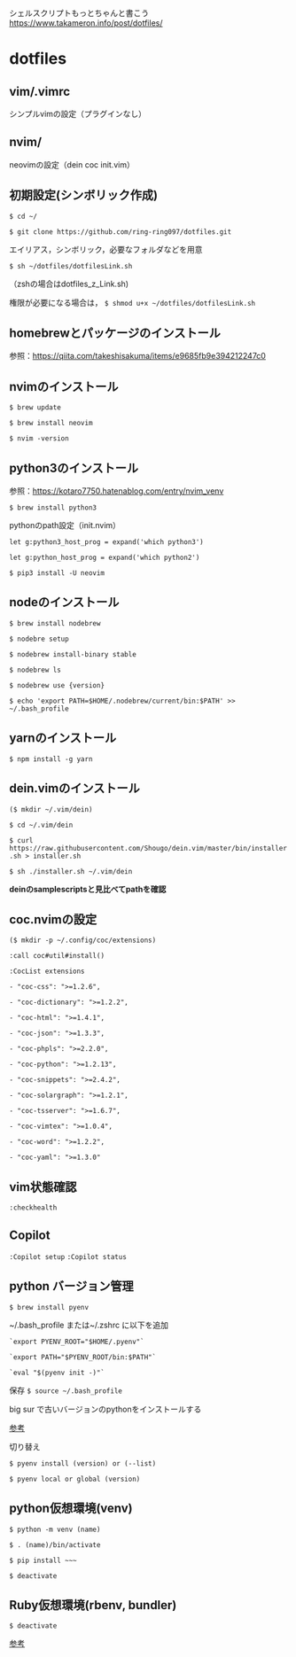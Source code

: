 シェルスクリプトもっとちゃんと書こう
https://www.takameron.info/post/dotfiles/

# dotfiles
## vim/.vimrc
シンプルvimの設定（プラグインなし）

## nvim/
neovimの設定（dein coc init.vim）

## 初期設定(シンボリック作成)
`$ cd ~/`

`$ git clone https://github.com/ring-ring097/dotfiles.git`

エイリアス，シンボリック，必要なフォルダなどを用意

`$ sh ~/dotfiles/dotfilesLink.sh`

（zshの場合はdotfiles_z_Link.sh)

権限が必要になる場合は，
`$ shmod u+x ~/dotfiles/dotfilesLink.sh`

## homebrewとパッケージのインストール

参照：https://qiita.com/takeshisakuma/items/e9685fb9e394212247c0

## nvimのインストール 
`$ brew update`

`$ brew install neovim`

`$ nvim -version`

## python3のインストール
参照：https://kotaro7750.hatenablog.com/entry/nvim_venv

`$ brew install python3`

pythonのpath設定（init.nvim）

`let g:python3_host_prog = expand('which python3')`

`let g:python_host_prog = expand('which python2')`

`$ pip3 install -U neovim`

## nodeのインストール
`$ brew install nodebrew`

`$ nodebre setup`

`$ nodebrew install-binary stable`

`$ nodebrew ls`

`$ nodebrew use {version}`

`$ echo 'export PATH=$HOME/.nodebrew/current/bin:$PATH' >> ~/.bash_profile`

## yarnのインストール
`$ npm install -g yarn`


## dein.vimのインストール
`($ mkdir ~/.vim/dein)`

`$ cd ~/.vim/dein`

`$ curl https://raw.githubusercontent.com/Shougo/dein.vim/master/bin/installer.sh > installer.sh`

`$ sh ./installer.sh ~/.vim/dein`

**deinのsamplescriptsと見比べてpathを確認**

## coc.nvimの設定
`($ mkdir -p ~/.config/coc/extensions)`

`:call coc#util#install()`

`:CocList extensions`

    - "coc-css": ">=1.2.6",

    - "coc-dictionary": ">=1.2.2",
    
    - "coc-html": ">=1.4.1",
    
    - "coc-json": ">=1.3.3",
    
    - "coc-phpls": ">=2.2.0",
    
    - "coc-python": ">=1.2.13",
    
    - "coc-snippets": ">=2.4.2",
    
    - "coc-solargraph": ">=1.2.1",
    
    - "coc-tsserver": ">=1.6.7",
    
    - "coc-vimtex": ">=1.0.4",
    
    - "coc-word": ">=1.2.2",
    
    - "coc-yaml": ">=1.3.0"

## vim状態確認
`:checkhealth`

## Copilot
`:Copilot setup`
`:Copilot status`


## python バージョン管理
`$ brew install pyenv`

\~/.bash_profile または\~/.zshrc に以下を追加

	`export PYENV_ROOT="$HOME/.pyenv"`
	
	`export PATH="$PYENV_ROOT/bin:$PATH"`
	
	`eval "$(pyenv init -)"`

保存
`$ source ~/.bash_profile`

big sur で古いバージョンのpythonをインストールする

[参考](https://qiita.com/shimajiroxyz/items/788811730c152b18c997)

切り替え

`$ pyenv install (version) or (--list)`

`$ pyenv local or global (version)`

## python仮想環境(venv)
`$ python -m venv (name)`

`$ . (name)/bin/activate`

`$ pip install ~~~`

`$ deactivate`

## Ruby仮想環境(rbenv, bundler)

`$ deactivate`

[参考](https://yumegori.com/mac-gem-install20191106)

